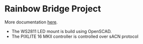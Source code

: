 # Rainbow Bridge Project

More documentation [here](https://www.notion.so/rainbowbridge/Team-Home-c0645d0a42684d2290b79d886ea4c0c2).

- The WS2811 LED mount is build using OpenSCAD.
- The PIXLITE 16 MKII controller is controlled over sACN protocol
